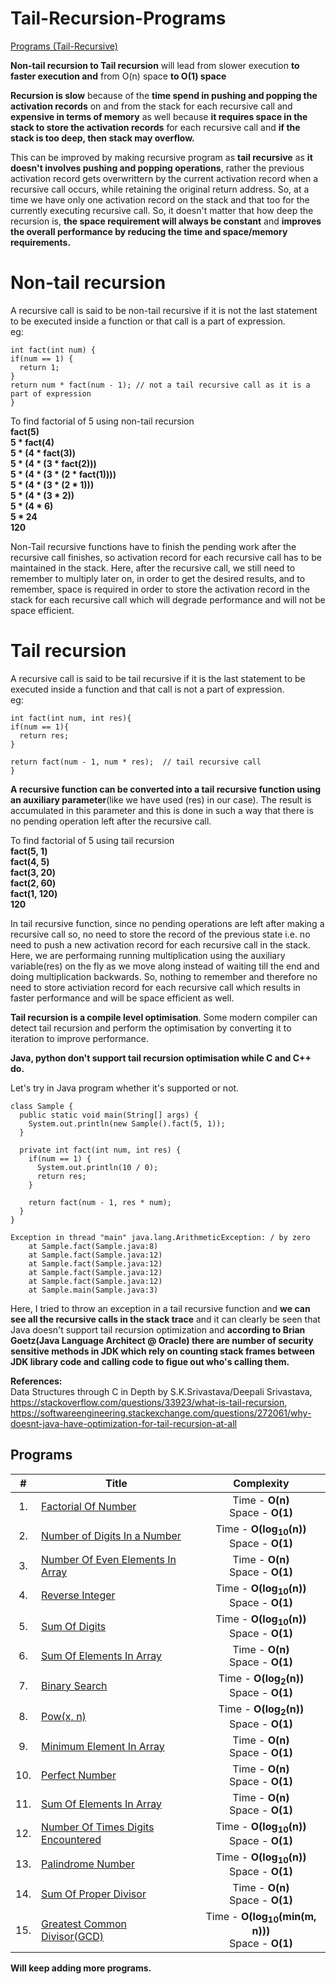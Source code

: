 # Tail-Recursion-Programs

[Programs (Tail-Recursive)](https://github.com/Akshaya-Amar/Tail-Recursion-Programs#programs)

**Non-tail recursion to Tail recursion** will lead from slower execution **to faster execution and** from O(n) space **to O(1) space**

**Recursion is slow** because of the **time spend in pushing and popping the activation records** on and from the stack for each recursive call and **expensive in terms of memory** as well because **it requires space in the stack to store the activation records** for each recursive call and **if the stack is too deep, then stack may overflow.**

This can be improved by making recursive program as **tail recursive** as **it doesn't involves pushing and popping operations**, rather the previous activation record gets overwrittern by the current activation record when a recursive call occurs, while retaining the original return address. So, at a time we have only one activation record on the stack and that too for the currently executing recursive call. So, it doesn't matter that how deep the recursion is, **the space requirement will always be constant** and **improves the overall performance by reducing the time and space/memory requirements.**

<h1>Non-tail recursion</h1>
A recursive call is said to be non-tail recursive if it is not the last statement to be executed inside a function or that call is a part of expression.

<br>
eg:

```
int fact(int num) {
if(num == 1) {
  return 1;
}
return num * fact(num - 1); // not a tail recursive call as it is a part of expression
}
```

To find factorial of 5 using non-tail recursion<br>
**fact(5)**<br>
**5 * fact(4)**<br>
**5 * (4 * fact(3))**<br>
**5 * (4 * (3 * fact(2)))**<br>
**5 * (4 * (3 * (2 * fact(1))))**<br>
**5 * (4 * (3 * (2 * 1)))**<br>
**5 * (4 * (3 * 2))**<br>
**5 * (4 * 6)**<br>
**5 * 24**<br>
**120**<br>

Non-Tail recursive functions have to finish the pending work after the recursive call finishes, so activation record for each recursive call has to be maintained in the stack. Here, after the recursive call, we still need to remember to multiply later on, in order to get the desired results, and to remember, space is required in order to store the activation record in the stack for each recursive call which will degrade performance and will not be space efficient.


<h1>Tail recursion</h1>
A recursive call is said to be tail recursive if it is the last statement to be executed inside a function and that call is not a part of expression.<br>
eg:

```
int fact(int num, int res){
if(num == 1){
  return res;
}

return fact(num - 1, num * res);  // tail recursive call
}
```

**A recursive function can be converted into a tail recursive function using an auxiliary parameter**(like we have used (res) in our case). The result is accumulated in this parameter and this is done in such a way that there is no pending operation left after the recursive call.

To find factorial of 5 using tail recursion<br>
**fact(5, 1)**<br>
**fact(4, 5)**<br>
**fact(3, 20)**<br>
**fact(2, 60)**<br>
**fact(1, 120)**<br>
**120**<br>

In tail recursive function, since no pending operations are left after making a recursive call so, no need to store the record of the previous state i.e. no need to push a new activation record for each recursive call in the stack. Here, we are performaing running multiplication using the auxiliary variable(res) on the fly as we move along instead of waiting till the end and doing multiplication backwards. So, nothing to remember and therefore no need to store activiation record for each recursive call which results in faster performance and will be space efficient as well.

**Tail recursion is a compile level optimisation**. Some modern compiler can detect tail recursion and perform the optimisation by converting it to iteration to improve performance.

**Java, python don't support tail recursion optimisation while C and C++ do.**

Let's try in Java program whether it's supported or not.

```
class Sample {
  public static void main(String[] args) {
    System.out.println(new Sample().fact(5, 1));
  }

  private int fact(int num, int res) {
    if(num == 1) {
      System.out.println(10 / 0);
      return res;
    }

    return fact(num - 1, res * num);
  }
}
```
```
Exception in thread "main" java.lang.ArithmeticException: / by zero
	at Sample.fact(Sample.java:8)
	at Sample.fact(Sample.java:12)
	at Sample.fact(Sample.java:12)
	at Sample.fact(Sample.java:12)
	at Sample.fact(Sample.java:12)
	at Sample.main(Sample.java:3)
```

Here, I tried to throw an exception in a tail recursive function and **we can see all the recursive calls in the stack trace** and it can clearly be seen that Java doesn't support tail recursion optimization and **according to Brian Goetz(Java Language Architect @ Oracle) there are number of security sensitive methods in JDK which rely on counting stack frames between JDK library code and calling code to figue out who's calling them.**

**References:**<br>
Data Structures through C in Depth by S.K.Srivastava/Deepali Srivastava, <br>
https://stackoverflow.com/questions/33923/what-is-tail-recursion, <br>
https://softwareengineering.stackexchange.com/questions/272061/why-doesnt-java-have-optimization-for-tail-recursion-at-all<br>


## Programs
| # | Title | Complexity |
|:---:| ----- | :--------: |
|1.|[Factorial Of Number](./FactorialOfNumber.c) | Time - **O(n)** <br>Space - **O(1)** |
|2.|[Number of Digits In a Number](./NumberOfDigitsInANumber.c) | Time - **O(log<sub>10</sub>(n))** <br>Space - **O(1)** |
|3.|[Number Of Even Elements In Array](./NumberOfEvenElementsInArray.c) | Time - **O(n)** <br>Space - **O(1)** |
|4.|[Reverse Integer](./ReverseInteger.c) | Time - **O(log<sub>10</sub>(n))** <br>Space - **O(1)** |
|5.|[Sum Of Digits](./SumOfDigits.c) | Time - **O(log<sub>10</sub>(n))** <br>Space - **O(1)** |
|6.|[Sum Of Elements In Array](./SumOfElementsInArray.c) | Time - **O(n)** <br>Space - **O(1)** |
|7.|[Binary Search](./BinarySearch.c) | Time - **O(log<sub>2</sub>(n))** <br>Space - **O(1)** |
|8.|[Pow(x, n)](./FindPower.c) | Time - **O(log<sub>2</sub>(n))** <br>Space - **O(1)** |
|9.|[Minimum Element In Array](./MinElementInArray.c) | Time - **O(n)** <br>Space - **O(1)** |
|10.|[Perfect Number](./PerfectNumber.c) | Time - **O(n)** <br>Space - **O(1)** |
|11.|[Sum Of Elements In Array](./SumOfElementsInArray.c) | Time - **O(n)** <br>Space - **O(1)** |
|12.|[Number Of Times Digits Encountered](./NumberOfTimesDigitsEncountered.c) | Time - **O(log<sub>10</sub>(n))** <br>Space - **O(1)** |
|13.|[Palindrome Number](./PalindromeNumber.c) | Time - **O(log<sub>10</sub>(n))** <br>Space - **O(1)** |
|14.|[Sum Of Proper Divisor](./SumOfProperDivisor.c) | Time - **O(n)** <br>Space - **O(1)** |
|15.|[Greatest Common Divisor(GCD)](./GCD.c) | Time - **O(log<sub>10</sub>(min(m, n)))** <br>Space - **O(1)** |

**Will keep adding more programs.**
